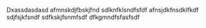 Dxassdasdasd
afmnskdjfbskjfnd
sdlknfklsndfsfdf
afnsjdkfnsdklfkdf
sdjfsjkfsndf
sdfkskjfsnmfsdf
dfkgmndfsfasfsdf